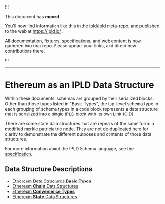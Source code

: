 
!!!

This document has **moved**.

You'll now find information like this in the [ipld/ipld](https://github.com/ipld/ipld/) meta-repo,
and published to the web at https://ipld.io/ .

All documentation, fixtures, specifications, and web content is now gathered into that repo.
Please update your links, and direct new contributions there.

!!!

----

# Ethereum as an IPLD Data Structure

Within these documents, schemas are grouped by their serialized blocks.
Other than those types listed in "Basic Types", the top-level schema type in each grouping of schema
types in a code block represents a data structure that is serialized into a single IPLD block with its own Link (CID).

There are some state data structures that are repeats of the same form: a modified merkle patricia trie node.
They are not de-duplicated here for clarity to demonstrate the different purposes and contents of those data structures.

For more information about the IPLD Schema language, see the [specification](https://specs.ipld.io/schemas/).

## Data Structure Descriptions

* [Ethereum Data Structures **Basic Types**](basic_types.md)
* [Ethereum **Chain** Data Structures](chain.md)
* [Ethereum **Convenience Types**](convenience_types.md)
* [Ethereum **State** Data Structures](state.md)
